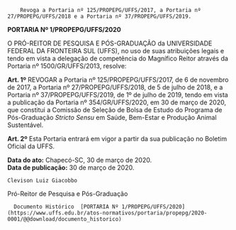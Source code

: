         Revoga a Portaria nº 125/PROPEPG/UFFS/2017, a Portaria nº 27/PROPEPG/UFFS/2018 e a Portaria nº 37/PROPEPG/UFFS/2019.  

**PORTARIA Nº 1/PROPEPG/UFFS/2020**

  

 O PRÓ-REITOR DE PESQUISA E PÓS-GRADUAÇÃO da UNIVERSIDADE FEDERAL DA FRONTEIRA SUL (UFFS), no uso de suas atribuições legais e tendo em vista a delegação de competência do Magnífico Reitor através da Portaria nº 1500/GR/UFFS/2013, resolve:

   
 **Art. 1º** REVOGAR a Portaria nº 125/PROPEPG/UFFS/2017, de 6 de novembro de 2017, a Portaria nº 27/PROPEPG/UFFS/2018, de 5 de julho de 2018, e a Portaria nº 37/PROPEPG/UFFS/2019, de 1º de julho de 2019, tendo em vista a publicação da Portaria nº 354/GR/UFFS/2020, em 30 de março de 2020, que constitui a Comissão de Seleção de Bolsa de Estudo do Programa de Pós-Graduação *Stricto Sensu* em Saúde, Bem-Estar e Produção Animal Sustentável.

   
 **Art. 2º** Esta Portaria entrará em vigor a partir da sua publicação no Boletim Oficial da UFFS.

   **Data do ato:** Chapecó-SC, 30 de março de 2020.   
 **Data de publicação:**  30 de março de 2020. 

    Clevison Luiz Giacobbo   
 Pró-Reitor de Pesquisa e Pós-Graduação 

      Documento Histórico  [PORTARIA Nº 1/PROPEPG/UFFS/2020](https://www.uffs.edu.br/atos-normativos/portaria/propepg/2020-0001/@@download/documento_historico)     
      